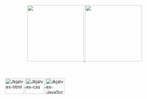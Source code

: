 <div align="center">
  <a href="https://github.com/Jkjalves25">
  <img height="180em" src="https://github-readme-stats.vercel.app/api?username=Jkjalves25&show_icons=true&theme=dracula&include_all_commits=true&count_private=true"/>
  <img height="180em" src="https://github-readme-stats.vercel.app/api/top-langs/?username=Jkjalves25&layout=compact&langs_count=7&theme=dracula"/>
</div>
  <div style="display: inline_block"><br>
  <br><br>
   <img align="center" alt="Jkjalves-html" height="50" width="60" src=https://upload.wikimedia.org/wikipedia/commons/8/82/Devicon-html5-plain.svg>
    <img align="center" alt="Jkjalves-css" height="50" width="60" src=https://upload.wikimedia.org/wikipedia/commons/thumb/7/70/Devicon-css3-plain.svg/2048px-Devicon-css3-plain.svg.png>
    <img align="center" alt="Jkjalves-JavaScript" height="50" width="60" src=https://miro.medium.com/max/1400/1*UvWOnSlWP7AbbOtSVUeHMg.png>

 </div>
